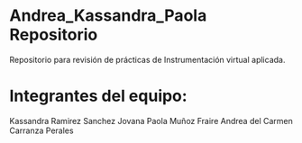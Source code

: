# Andrea_Kassandra_Paola  Repositorio
Repositorio para revisión de prácticas de Instrumentación virtual aplicada.


# Integrantes del equipo:
Kassandra Ramirez Sanchez
Jovana Paola Muñoz Fraire
Andrea del Carmen Carranza Perales
